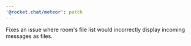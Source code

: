 ```yaml
---
'@rocket.chat/meteor': patch
---
```


Fixes an issue where room's file list would incorrectly display incoming messages as files.
